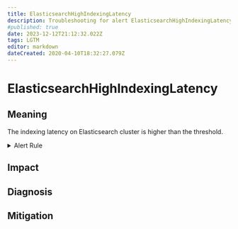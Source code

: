 ```yaml
---
title: ElasticsearchHighIndexingLatency
description: Troubleshooting for alert ElasticsearchHighIndexingLatency
#published: true
date: 2023-12-12T21:12:32.022Z
tags: LGTM
editor: markdown
dateCreated: 2020-04-10T18:32:27.079Z
---
```


# ElasticsearchHighIndexingLatency

## Meaning
[//]: # "Short paragraph that explains what the alert means"
The indexing latency on Elasticsearch cluster is higher than the threshold.

<details>
  <summary>Alert Rule</summary>

  ```yaml
alert: ElasticsearchHighIndexingLatency
expr: elasticsearch_indices_indexing_index_time_seconds_total / elasticsearch_indices_indexing_index_total > 0.0005
for: 10m
labels:
    severity: warning
annotations:
    summary: Elasticsearch High Indexing Latency (instance {{ $labels.instance }})
    description: |-
        The indexing latency on Elasticsearch cluster is higher than the threshold.
          VALUE = {{ $value }}
          LABELS = {{ $labels }}
    runbook: https://github.com/srerun/prometheus-alerts/content/runbooks/ElasticsearchHighIndexingLatency

  ```
</details>


## Impact
[//]: # "What could / will happen if the alert is not addressed"



## Diagnosis
[//]: # "Steps to take to identify the cause of the problem"



## Mitigation
[//]: # "The steps necessary to resolve the alert"
